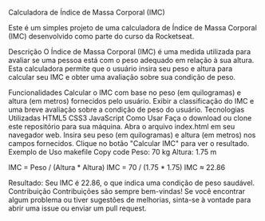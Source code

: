 Calculadora de Índice de Massa Corporal (IMC)



Este é um simples projeto de uma calculadora de Índice de Massa Corporal (IMC) desenvolvido como parte do curso da Rocketseat.

Descrição
O Índice de Massa Corporal (IMC) é uma medida utilizada para avaliar se uma pessoa está com o peso adequado em relação à sua altura. Esta calculadora permite que o usuário insira seu peso e altura para calcular seu IMC e obter uma avaliação sobre sua condição de peso.

Funcionalidades
Calcular o IMC com base no peso (em quilogramas) e altura (em metros) fornecidos pelo usuário.
Exibir a classificação do IMC e uma breve avaliação sobre a condição de peso do usuário.
Tecnologias Utilizadas
HTML5
CSS3
JavaScript
Como Usar
Faça o download ou clone este repositório para sua máquina.
Abra o arquivo index.html em seu navegador web.
Insira seu peso (em quilogramas) e altura (em metros) nos campos fornecidos.
Clique no botão "Calcular IMC" para ver o resultado.
Exemplo de Uso
makefile
Copy code
Peso: 70 kg
Altura: 1.75 m

IMC = Peso / (Altura * Altura)
IMC = 70 / (1.75 * 1.75)
IMC ≈ 22.86

Resultado: Seu IMC é 22.86, o que indica uma condição de peso saudável.
Contribuição
Contribuições são sempre bem-vindas! Se você encontrar algum problema ou tiver sugestões de melhorias, sinta-se à vontade para abrir uma issue ou enviar um pull request.
